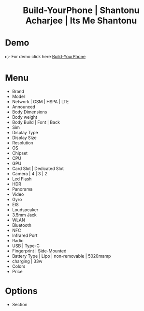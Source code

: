 <h1 align = "center">Build-YourPhone | Shantonu Acharjee | Its Me Shantonu</h1>

# Demo
👉 For demo click here [Build-YourPhone](https://shantonu-acharjee.github.io/Build-YourPhone/)
# Menu
- Brand
- Model
- Network | GSM | HSPA | LTE
- Announced
- Body Dimensions
- Body weight
- Body Build | Font | Back
- Sim
- Display Type
- Display Size
- Resolution
- OS
- Chipset
- CPU
- GPU
- Card Slot | Dedicated Slot
- Camera | 4 | 3 | 2
- Led Flash
- HDR
- Panorama
- Video
- Gyro
- EIS
- Loudspeaker
- 3.5mm Jack
- WLAN
- Bluetooth
- NFC
- Infrared Port
- Radio
- USB | Type-C
- Fingerprint | Side-Mounted
- Battery Type | Lipo | non-removable | 5020mamp
- charging | 33w
- Colors
- Price


# Options

- Section

